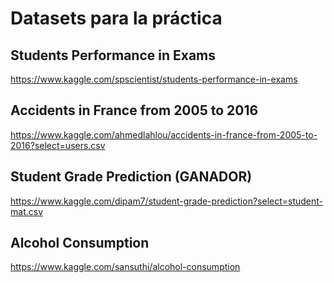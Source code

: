 # Datasets para la práctica

## Students Performance in Exams
https://www.kaggle.com/spscientist/students-performance-in-exams

## Accidents in France from 2005 to 2016
https://www.kaggle.com/ahmedlahlou/accidents-in-france-from-2005-to-2016?select=users.csv

## Student Grade Prediction (GANADOR)
https://www.kaggle.com/dipam7/student-grade-prediction?select=student-mat.csv

## Alcohol Consumption
https://www.kaggle.com/sansuthi/alcohol-consumption

